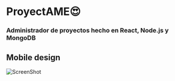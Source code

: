 # ProyectAME😍 

### Administrador de proyectos hecho en React, Node.js y MongoDB


## Mobile design

![ScreenShot](https://raw.github.com/JessVel/ProyectAME-React/main/frontend/src/assets/screenshoots/mobile/mobile.gif) 

